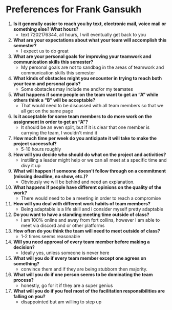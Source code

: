 # Preferences for Frank Gansukh

1. __Is it generally easier to reach you by text, electronic mail, voice mail or something else?  What hours?__ 
   * text 7202176344, all hours, I will eventually get back to you
1. __What are your expectations about what your team will accomplish this semester?__ 
   * I expect us to do great
1. __What are your personal goals for improving your teamwork and communication skills this semester?__ 
   * My personal goals are not to sandbag in the areas of teamwork and communication skills this semester
1. __What kinds of obstacles might you encounter in trying to reach both your team and personal goals?__ 
   * Some obstacles may include me and/or my teamates
1. __What happens if some people on the team want to get an “A” while others think a “B” will be acceptable?__ 
   * That would need to be discussed with all team members so that we all get on the same page
1. __Is it acceptable for some team members to do more work on the assignment in order to get an “A”?__ 
   * It should be an even split, but if it is clear that one member is carrying the team, I wouldn't mind it
1. __How much time per week do you anticipate it will take to make the project successful?__ 
   * 5-10 hours roughly
1. __How will you decide who should do what on the project and activities?__ 
   * instilling a leader might help or we can all meet at a specific time and divy it up
1. __What will happen if someone doesn’t follow through on a commitment (missing deadline, no show, etc.)?__ 
   * Obviously we will be behind and need an explanation.
1. __What happens if people have different opinions on the quality of the work?__ 
   * There would need to be a meeting in order to reach a compromise
1. __How will you deal with different work habits of team members?__ 
   * Being adaptable is a life skill and i consider myself pretty adaptable
1. __Do you want to have a standing meeting time outside of class?__ 
   * I am 100% online and away from fort collins, however I am able to meet via discord and or other platforms
1. __How often do you think the team will need to meet outside of class?__ 
   * 1-2 times seems reasonable
1. __Will you need approval of every team member before making a decision?__ 
   * Ideally yes, unless someone is never here
1. __What will you do if every team member except one agrees on something?__ 
   * convince them and if they are being stubborn then majority.
1. __What will you do if one person seems to be dominating the team process?__ 
   * honestly, go for it if they are a super genius
1. __What will you do if you feel most of the facilitation responsibilities are falling on you?__ 
   * disappointed but am willing to step up
